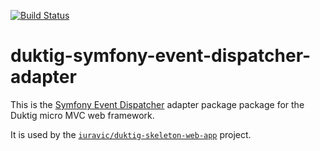 [![Build Status](https://travis-ci.org/iuravic/duktig-symfony-event-dispatcher-adapter.svg?branch=master)](https://travis-ci.org/iuravic/duktig-symfony-event-dispatcher-adapter)

# duktig-symfony-event-dispatcher-adapter

This is the [Symfony Event Dispatcher](https://github.com/symfony/event-dispatcher) adapter package package for the Duktig micro MVC web framework. 

It is used by the [`iuravic/duktig-skeleton-web-app`](https://github.com/iuravic/duktig-skeleton-web-app) project.
